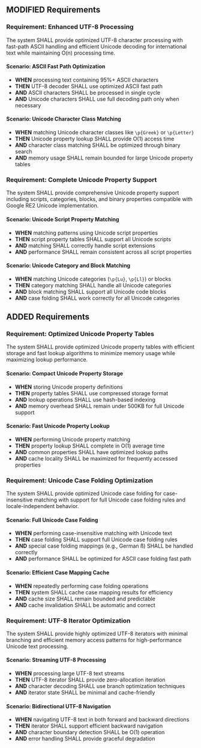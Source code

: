## MODIFIED Requirements

### Requirement: Enhanced UTF-8 Processing
The system SHALL provide optimized UTF-8 character processing with fast-path ASCII handling and efficient Unicode decoding for international text while maintaining O(n) processing time.

#### Scenario: ASCII Fast Path Optimization
- **WHEN** processing text containing 95%+ ASCII characters
- **THEN** UTF-8 decoder SHALL use optimized ASCII fast path
- **AND** ASCII characters SHALL be processed in single cycle
- **AND** Unicode characters SHALL use full decoding path only when necessary

#### Scenario: Unicode Character Class Matching
- **WHEN** matching Unicode character classes like `\p{Greek}` or `\p{Letter}`
- **THEN** Unicode property lookup SHALL provide O(1) access time
- **AND** character class matching SHALL be optimized through binary search
- **AND** memory usage SHALL remain bounded for large Unicode property tables

### Requirement: Complete Unicode Property Support
The system SHALL provide comprehensive Unicode property support including scripts, categories, blocks, and binary properties compatible with Google RE2 Unicode implementation.

#### Scenario: Unicode Script Property Matching
- **WHEN** matching patterns using Unicode script properties
- **THEN** script property tables SHALL support all Unicode scripts
- **AND** matching SHALL correctly handle script extensions
- **AND** performance SHALL remain consistent across all script properties

#### Scenario: Unicode Category and Block Matching
- **WHEN** matching Unicode categories (`\p{Lu}`, `\p{Ll}`) or blocks
- **THEN** category matching SHALL handle all Unicode categories
- **AND** block matching SHALL support all Unicode code blocks
- **AND** case folding SHALL work correctly for all Unicode categories

## ADDED Requirements

### Requirement: Optimized Unicode Property Tables
The system SHALL provide optimized Unicode property tables with efficient storage and fast lookup algorithms to minimize memory usage while maximizing lookup performance.

#### Scenario: Compact Unicode Property Storage
- **WHEN** storing Unicode property definitions
- **THEN** property tables SHALL use compressed storage format
- **AND** lookup operations SHALL use hash-based indexing
- **AND** memory overhead SHALL remain under 500KB for full Unicode support

#### Scenario: Fast Unicode Property Lookup
- **WHEN** performing Unicode property matching
- **THEN** property lookup SHALL complete in O(1) average time
- **AND** common properties SHALL have optimized lookup paths
- **AND** cache locality SHALL be maximized for frequently accessed properties

### Requirement: Unicode Case Folding Optimization
The system SHALL provide optimized Unicode case folding for case-insensitive matching with support for full Unicode case folding rules and locale-independent behavior.

#### Scenario: Full Unicode Case Folding
- **WHEN** performing case-insensitive matching with Unicode text
- **THEN** case folding SHALL support full Unicode case folding rules
- **AND** special case folding mappings (e.g., German ß) SHALL be handled correctly
- **AND** performance SHALL be optimized for ASCII case folding fast path

#### Scenario: Efficient Case Mapping Cache
- **WHEN** repeatedly performing case folding operations
- **THEN** system SHALL cache case mapping results for efficiency
- **AND** cache size SHALL remain bounded and predictable
- **AND** cache invalidation SHALL be automatic and correct

### Requirement: UTF-8 Iterator Optimization
The system SHALL provide highly optimized UTF-8 iterators with minimal branching and efficient memory access patterns for high-performance Unicode text processing.

#### Scenario: Streaming UTF-8 Processing
- **WHEN** processing large UTF-8 text streams
- **THEN** UTF-8 iterator SHALL provide zero-allocation iteration
- **AND** character decoding SHALL use branch optimization techniques
- **AND** iterator state SHALL be minimal and cache-friendly

#### Scenario: Bidirectional UTF-8 Navigation
- **WHEN** navigating UTF-8 text in both forward and backward directions
- **THEN** iterator SHALL support efficient backward navigation
- **AND** character boundary detection SHALL be O(1) operation
- **AND** error handling SHALL provide graceful degradation